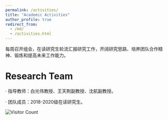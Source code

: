 ```yaml
---
permalink: /activities/
title: "Academic Activities"
author_profile: true
redirect_from: 
  - /md/
  - /activities.html
---
```


​      每周召开组会，在读研究生轮流汇报研究工作，开阔研究思路、培养团队合作精神、锻炼和提高未来工作能力。

# Research Team 

·     指导教师：白光伟教授、王天荆副教授、沈航副教授。

·     团队成员：2018-2020级在读研究生。



![Visitor Count](https://profile-counter.glitch.me/shen-hang/count.svg)